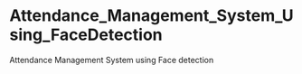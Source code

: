 # Attendance_Management_System_Using_FaceDetection
Attendance Management System using Face detection
